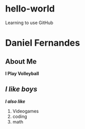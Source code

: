 # hello-world
Learning to use GitHub
# Daniel Fernandes
## About Me
**I Play Volleyball**

*I like boys*
---
***I also like***
1. Videogames
2. coding
3. math
